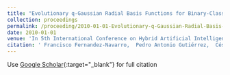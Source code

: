 ```yaml
---
title: "Evolutionary q-Gaussian Radial Basis Functions for Binary-Classification"
collection: proceedings
permalink: /proceeding/2010-01-01-Evolutionary-q-Gaussian-Radial-Basis-Functions-for-Binary-Classification
date: 2010-01-01
venue: 'In 5th International Conference on Hybrid Artificial Intelligence Systems (HAIS2010)'
citation: ' Francisco Fernandez-Navarro,  Pedro Antonio Gutiérrez,  César Hervás-Martínez,  Manuel Cruz-Ramírez,  Mariano Carbonero-Ruz, &quot;Evolutionary q-Gaussian Radial Basis Functions for Binary-Classification.&quot; In 5th International Conference on Hybrid Artificial Intelligence Systems (HAIS2010), 2010, pp.280--287.'
---
```

Use [Google Scholar](https://scholar.google.com/scholar?q=Evolutionary+q+Gaussian+Radial+Basis+Functions+for+Binary+Classification){:target="_blank"} for full citation